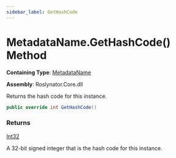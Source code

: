 ```yaml
---
sidebar_label: GetHashCode
---
```


# MetadataName\.GetHashCode\(\) Method

**Containing Type**: [MetadataName](../index.md)

**Assembly**: Roslynator\.Core\.dll

  
Returns the hash code for this instance\.

```csharp
public override int GetHashCode()
```

### Returns

[Int32](https://docs.microsoft.com/en-us/dotnet/api/system.int32)

A 32\-bit signed integer that is the hash code for this instance\.